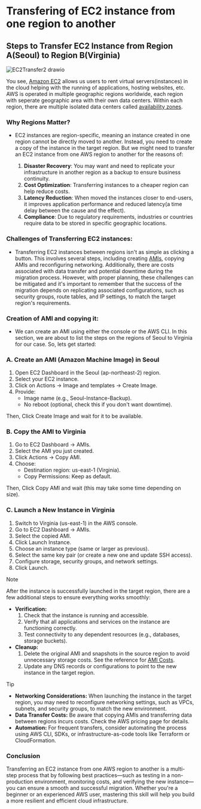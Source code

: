 # Transfering of EC2 instance from one region to another 
## Steps to Transfer EC2 Instance from Region A(Seoul) to Region B(Virginia)

![EC2Transfer2 drawio](https://github.com/user-attachments/assets/0a779612-b494-40a7-bbb5-e1fd406ff331)

You see, [Amazon EC2](https://aws.amazon.com/ec2/getting-started/) allows us users to rent virtual servers(instances) in the cloud helping with the running of applications, hosting websites, etc. AWS is operated in multiple geographic regions worldwide, each region with seperate geographic area with their own data centers. Within each region, there are multiple isolated data centers called [availability zones](https://docs.aws.amazon.com/AWSEC2/latest/UserGuide/using-regions-availability-zones.html).

### **Why Regions Matter?**
- EC2 instances are region-specific, meaning an instance created in one region cannot be directly moved to another. Instead, you need to create a copy of the instance in the target region. But we might need to transfer an EC2 instance from one AWS region to another for the reasons of:

  1. **Disaster Recovery**: You may want and need to replicate your infrastructure in another region as a backup to ensure business continuity.
  2. **Cost Optimization**: Transferring instances to a cheaper region can help reduce costs.
  3. **Latency Reduction**: When moved the instances closer to end-users, it improves application performance and reduced latency(a time delay between the cause and the effect).
  4. **Compliance**: Due to regulatory requirements, industries or countries require data to be stored in specific geographic locations.

### **Challenges of Transferring EC2 instances:**
- Transferring EC2 instances between regions isn't as simple as clicking a button. This involves several steps, including creating [AMIs](https://docs.aws.amazon.com/AWSEC2/latest/UserGuide/AMIs.html), copying AMIs and reconfiguring networking. Additionally, there are costs associated with data transfer and potential downtime during the migration process. However, with proper planning, these challenges can be mitigated and it's important to remember that the success of the migration depends on replicating associated configurations, such as security groups, route tables, and IP settings, to match the target region's requirements.

### **Creation of AMI and copying it:**
- We can create an AMI using either the console or the AWS CLI. In this section, we are about to list the steps on the regions of Seoul to Virginia for our case. So, lets get started:

### A. Create an AMI (Amazon Machine Image) in Seoul
1. Open EC2 Dashboard in the Seoul (ap-northeast-2) region.
2. Select your EC2 instance.
3. Click on Actions → Image and templates → Create Image.
4. Provide:
   - Image name (e.g., Seoul-Instance-Backup).
   * No reboot (optional, check this if you don't want downtime).

Then, Click Create Image and wait for it to be available.

### B. Copy the AMI to Virginia
1. Go to EC2 Dashboard → AMIs.
2. Select the AMI you just created.
3. Click Actions → Copy AMI.
4. Choose:
   - Destination region: us-east-1 (Virginia).
   * Copy Permissions: Keep as default.

Then, Click Copy AMI and wait (this may take some time depending on size).

### C. Launch a New Instance in Virginia
1. Switch to Virginia (us-east-1) in the AWS console.
2. Go to EC2 Dashboard → AMIs.
3. Select the copied AMI.
4. Click Launch Instance.
5. Choose an instance type (same or larger as previous).
6. Select the same key pair (or create a new one and update SSH access).
7. Configure storage, security groups, and network settings.
8. Click Launch.

> [!NOTE]
> After the instance is successfully launched in the target region, there are a few additional steps to ensure everything works smoothly:
> - **Verification:**
>     1. Check that the instance is running and accessible.
>     2. Verify that all applications and services on the instance are functioning correctly.
>     3. Test connectivity to any dependent resources (e.g., databases, storage buckets).
> - **Cleanup:**
>     1. Delete the original AMI and snapshots in the source region to avoid unnecessary storage costs. See the reference for [AMI Costs](https://docs.aws.amazon.com/marketplace/latest/userguide/pricing-ami-products.html#pricing-models-for-ami-products).
>     2. Update any DNS records or configurations to point to the new instance in the target region.

> [!TIP]
> - **Networking Considerations:** When launching the instance in the target region, you may need to reconfigure networking settings, such as VPCs, subnets, and security groups, to match the new environment.
> - **Data Transfer Costs:** Be aware that copying AMIs and transferring data between regions incurs costs. Check the AWS pricing page for details.
> - **Automation:** For frequent transfers, consider automating the process using AWS CLI, SDKs, or infrastructure-as-code tools like Terraform or CloudFormation.

### Conclusion
Transferring an EC2 instance from one AWS region to another is a multi-step process that by following best practices—such as testing in a non-production environment, monitoring costs, and verifying the new instance—you can ensure a smooth and successful migration. Whether you're a beginner or an experienced AWS user, mastering this skill will help you build a more resilient and efficient cloud infrastructure.
